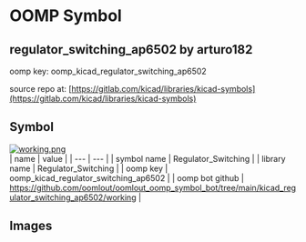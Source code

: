 # OOMP Symbol  
## regulator_switching_ap6502  by arturo182  
  
oomp key: oomp_kicad_regulator_switching_ap6502  
  
source repo at: [https://gitlab.com/kicad/libraries/kicad-symbols](https://gitlab.com/kicad/libraries/kicad-symbols)  
## Symbol  
  
[![working.png](working_600.png)](working.png)  
| name | value | 
| --- | --- | 
| symbol name | Regulator_Switching | 
| library name | Regulator_Switching | 
| oomp key | oomp_kicad_regulator_switching_ap6502 | 
| oomp bot github | https://github.com/oomlout/oomlout_oomp_symbol_bot/tree/main/kicad_regulator_switching_ap6502/working | 
## Images  
